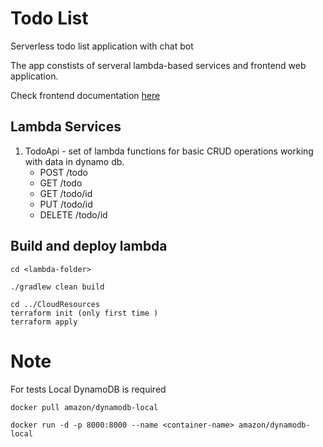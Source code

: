 # Todo List

Serverless todo list application with chat bot

The app constists of serveral lambda-based services and frontend web application.

Check frontend documentation [here](Frontend/README.MD) 
## Lambda Services

1. TodoApi - set of lambda functions for basic CRUD operations working with data in dynamo db.
   - POST /todo
   - GET /todo  
   - GET /todo/id
   - PUT /todo/id
   - DELETE /todo/id 


## Build and deploy lambda

```
cd <lambda-folder>

./gradlew clean build

cd ../CloudResources
terraform init (only first time )
terraform apply
```

# Note

For tests Local DynamoDB is required

```
docker pull amazon/dynamodb-local

docker run -d -p 8000:8000 --name <container-name> amazon/dynamodb-local
```

